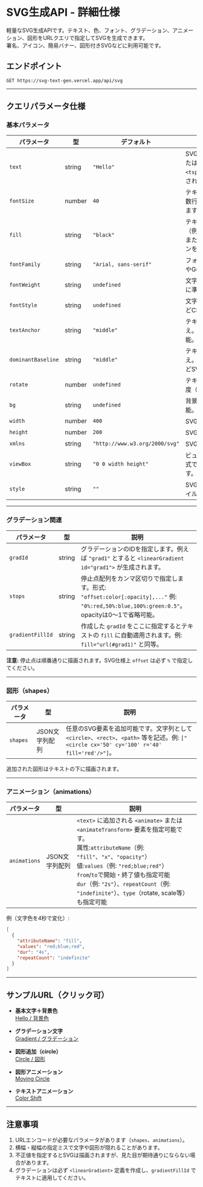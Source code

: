 # SVG生成API - 詳細仕様

軽量なSVG生成APIです。テキスト、色、フォント、グラデーション、アニメーション、図形をURLクエリで指定してSVGを生成できます。  
署名、アイコン、簡易バナー、図形付きSVGなどに利用可能です。

## エンドポイント

```
GET https://svg-text-gen.vercel.app/api/svg
```

---

## クエリパラメータ仕様

### 基本パラメータ

| パラメータ         | 型     | デフォルト                     | 説明                                                                                                                                  |
| ------------------ | ------ | ------------------------------ | ------------------------------------------------------------------------------------------------------------------------------------- |
| `text`             | string | `"Hello"`                      | SVGに表示するテキスト。改行は `%0A` または `\n` で指定可能。複数行の場合は `<tspan>` に自動分割され中央揃えで描画されます。           |
| `fontSize`         | number | `40`                           | テキストのフォントサイズ（px単位）。複数行の場合は自動で行間1.2倍が設定されます。                                                     |
| `fill`             | string | `"black"`                      | テキストの塗り色。単色のCSSカラー（例: `"red"`, `"#ff0000"`, `"rgb(255,0,0)"`）または `url(#gradId)` 形式でグラデーションを指定可能。 |
| `fontFamily`       | string | `"Arial, sans-serif"`          | フォントファミリー。Web安全フォントやGoogle Fontsの指定も可能です。                                                                   |
| `fontWeight`       | string | `undefined`                    | 文字の太さ。`"bold"`、`"normal"`などCSSに準拠。                                                                                       |
| `fontStyle`        | string | `undefined`                    | 文字のスタイル。`"italic"`、`"normal"`などCSSに準拠。                                                                                 |
| `textAnchor`       | string | `"middle"`                     | テキストの水平方向揃え。`"start"`、`"middle"`、`"end"`が指定可能。                                                                    |
| `dominantBaseline` | string | `"middle"`                     | テキストの垂直方向揃え。`"middle"`、`"hanging"`、`"baseline"`などSVG標準値。                                                          |
| `rotate`           | number | `undefined`                    | テキストをSVG中央を中心に回転する角度（度単位）。例: `45` で45度回転。                                                                |
| `bg`               | string | `undefined`                    | 背景色を矩形で描画。CSSカラー指定可能。                                                                                               |
| `width`            | number | `400`                          | SVG全体の横幅（px）。                                                                                                                 |
| `height`           | number | `200`                          | SVG全体の縦幅（px）。                                                                                                                 |
| `xmlns`            | string | `"http://www.w3.org/2000/svg"` | SVG名前空間。基本的に変更不要。                                                                                                       |
| `viewBox`          | string | `"0 0 width height"`           | ビューボックス。`0 0 width height` の形式で指定。拡大縮小表示に使用されます。                                                         |
| `style`            | string | `""`                           | SVG全体に適用するインラインCSSスタイル。例: `"border:1px solid black"`                                                                |

---

### グラデーション関連

| パラメータ       | 型     | 説明                                                                                                                                         |
| ---------------- | ------ | -------------------------------------------------------------------------------------------------------------------------------------------- |
| `gradId`         | string | グラデーションのIDを指定します。例えば `"grad1"` とすると `<linearGradient id="grad1">` が生成されます。                                     |
| `stops`          | string | 停止点配列をカンマ区切りで指定します。形式: `"offset:color[:opacity],..."` 例: `"0%:red,50%:blue,100%:green:0.5"`。opacityは0〜1で省略可能。 |
| `gradientFillId` | string | 作成した `gradId` をここに指定するとテキストの `fill` に自動適用されます。例: `fill="url(#grad1)"` と同等。                                  |

**注意:** 停止点は順番通りに描画されます。SVG仕様上 `offset` は必ず `%` で指定してください。

---

### 図形（shapes）

| パラメータ | 型             | 説明                                                                                                                                        |
| ---------- | -------------- | ------------------------------------------------------------------------------------------------------------------------------------------- |
| `shapes`   | JSON文字列配列 | 任意のSVG要素を追加可能です。文字列として `<circle>`、`<rect>`、`<path>` 等を記述。例: `["<circle cx='50' cy='100' r='40' fill='red'/>"]`。 |

追加された図形はテキストの下に描画されます。

---

### アニメーション（animations）

| パラメータ   | 型             | 説明                                                                                                                                                                                                                                                                                                                          |
| ------------ | -------------- | ----------------------------------------------------------------------------------------------------------------------------------------------------------------------------------------------------------------------------------------------------------------------------------------------------------------------------- |
| `animations` | JSON文字列配列 | `<text>` に追加される `<animate>` または `<animateTransform>` 要素を指定可能です。<br>属性:`attributeName`（例: `"fill"`、`"x"`、`"opacity"`）<br>値:`values`（例: `"red;blue;red"`）<br>`from`/`to`で開始・終了値も指定可能<br>`dur`（例: `"2s"`）、`repeatCount`（例: `"indefinite"`）、`type`（rotate, scale等）も指定可能 |

例（文字色を4秒で変化）:

```json
[
  {
    "attributeName": "fill",
    "values": "red;blue;red",
    "dur": "4s",
    "repeatCount": "indefinite"
  }
]
```

---

## サンプルURL（クリック可）

- **基本文字＋背景色**  
[Hello / 背景色](https://svg-text-gen.vercel.app/api/svg?text=Hello&fontSize=40&bg=lightyellow&fill=green)

- **グラデーション文字**  
[Gradient / グラデーション](https://svg-text-gen.vercel.app/api/svg?text=Gradient&fontSize=50&gradId=grad1&stops=0%25:red,100%25:blue&gradientFillId=grad1)

- **図形追加（circle）**  
[Circle / 図形](https://svg-text-gen.vercel.app/api/svg?text=Circle&shapes=%5B%22<circle%20cx='50'%20cy='100'%20r='40'%20fill='orange'/>%22%5D)

- **図形アニメーション**  
[Moving Circle](https://svg-text-gen.vercel.app/api/svg?text=Moving%20Circle&shapes=%5B%22<circle%20cx='50'%20cy='100'%20r='40'%20fill='lightgreen'><animate%20attributeName='cx'%20values='50;350;50'%20dur='6s'%20repeatCount='indefinite'/%3E</circle>%22%5D)

- **テキストアニメーション**  
[Color Shift](https://svg-text-gen.vercel.app/api/svg?text=Color%20Shift&animations=%5B%7B%22attributeName%22%3A%22fill%22%2C%22values%22%3A%22red%3Bblue%3Bred%22%2C%22dur%22%3A%224s%22%2C%22repeatCount%22%3A%22indefinite%22%7D%5D)

---

## 注意事項

1. URLエンコードが必要なパラメータがあります（`shapes`、`animations`）。  
2. 横幅・縦幅の指定ミスで文字や図形が隠れることがあります。  
3. 不正値を指定するとSVGは描画されますが、見た目が期待通りにならない場合があります。  
4. グラデーションは必ず `<linearGradient>` 定義を作成し、`gradientFillId` でテキストに適用してください。
